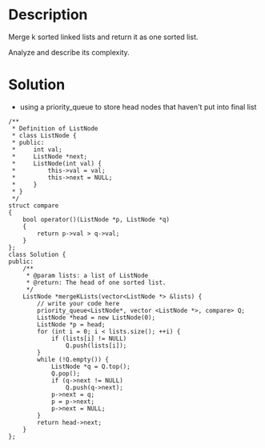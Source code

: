 # Description

Merge k sorted linked lists and return it as one sorted list.

Analyze and describe its complexity.

# Solution

- using a priority_queue to store head nodes that haven't put into final list

```
/**
 * Definition of ListNode
 * class ListNode {
 * public:
 *     int val;
 *     ListNode *next;
 *     ListNode(int val) {
 *         this->val = val;
 *         this->next = NULL;
 *     }
 * }
 */
struct compare
{
    bool operator()(ListNode *p, ListNode *q)
    {
        return p->val > q->val;
    }
};
class Solution {
public:
    /**
     * @param lists: a list of ListNode
     * @return: The head of one sorted list.
     */
    ListNode *mergeKLists(vector<ListNode *> &lists) {
        // write your code here
        priority_queue<ListNode*, vector <ListNode *>, compare> Q;
        ListNode *head = new ListNode(0);
        ListNode *p = head;
        for (int i = 0; i < lists.size(); ++i) {
            if (lists[i] != NULL)
                Q.push(lists[i]);
        }
        while (!Q.empty()) {
            ListNode *q = Q.top();
            Q.pop();
            if (q->next != NULL)
                Q.push(q->next);
            p->next = q;
            p = p->next;
            p->next = NULL;
        }
        return head->next;
    }
};



```
